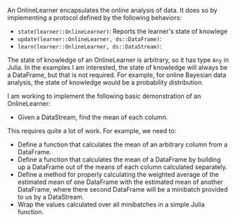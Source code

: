 An OnlineLearner encapsulates the online analysis of data. It does so by implementing a protocol defined by the following behaviors:

* `state(learner::OnlineLearner)`: Reports the learner's state of knowlege
* `update(learner::OnlineLearner, ds::DataFrame)`: 
* `learn(learner::OnlineLearner, ds::DataStream)`: 

The state of knowledge of an OnlineLearner is arbitrary, so it has type `Any` in Julia. In the examples I am interested, the state of knowledge will always be a DataFrame, but that is not required. For example, for online Bayesian data analysis, the state of knowledge would be a probability distribution.

I am working to implement the following basic demonstration of an OnlineLearner:

* Given a DataStream, find the mean of each column.

This requires quite a lot of work. For example, we need to:

* Define a function that calculates the mean of an arbitrary column from a DataFrame.
* Define a function that calculates the mean of a DataFrame by building up a DataFrame out of the means of each column calculated separately.
* Define a method for properly calculating the weighted average of the estimated mean of one DataFrame with the estimated mean of another DataFrame, where there second DataFrame will be a minibatch provided to us by a DataStream.
* Wrap the values calculated over all minibatches in a simple Julia function.
